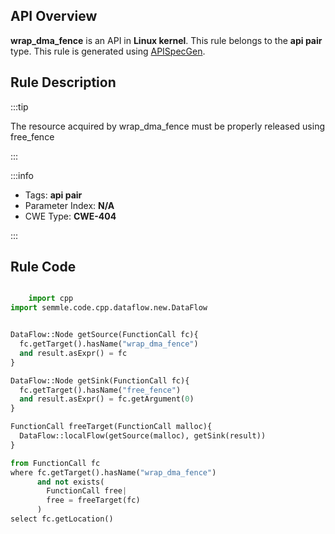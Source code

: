---
---


## API Overview
**wrap_dma_fence** is an API in **Linux kernel**. This rule belongs to the **api pair** type. This rule is generated using [APISpecGen](../../tools/APISpecGen).
## Rule Description

:::tip

The resource acquired by wrap_dma_fence must be properly released using free_fence

:::

:::info

- Tags: **api pair**
- Parameter Index: **N/A**
- CWE Type: **CWE-404**

:::

## Rule Code
```python

    import cpp
import semmle.code.cpp.dataflow.new.DataFlow


DataFlow::Node getSource(FunctionCall fc){
  fc.getTarget().hasName("wrap_dma_fence")
  and result.asExpr() = fc
}

DataFlow::Node getSink(FunctionCall fc){
  fc.getTarget().hasName("free_fence")
  and result.asExpr() = fc.getArgument(0)
}

FunctionCall freeTarget(FunctionCall malloc){
  DataFlow::localFlow(getSource(malloc), getSink(result))
}

from FunctionCall fc
where fc.getTarget().hasName("wrap_dma_fence")
      and not exists(
        FunctionCall free| 
        free = freeTarget(fc)
      )
select fc.getLocation()

    
```